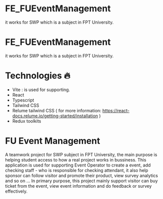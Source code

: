 # FE_FUEventManagement
it works for SWP which is a subject in FPT University. 

# FE_FUEventManagement
it works for SWP which is a subject in FPT University. 
# Technologies 🔥
- Vite : is used for supporting. 
- React 
- Typescript 
- Tailwind CSS
- Relume tailwind CSS ( for more information: https://react-docs.relume.io/getting-started/installation ) 
- Redux toolkits 
# FU Event Management
A teamwork project for SWP subject in FPT University, the main purpose is helping student access to how a real project works in bussiness. 
This application is used for supporting Event Operator to create a event, add checking staff - who is responsible for checking attendant, it also help sponsor can follow visitor and promote their product, view survey analytics and so on ... 
In primary purpose, this project mainly support visitor can buy ticket from the event, view event information and do feedback or survey effectively. 
